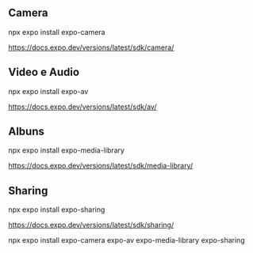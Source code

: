 ## Camera
npx expo install expo-camera

https://docs.expo.dev/versions/latest/sdk/camera/

## Video e Audio
npx expo install expo-av

https://docs.expo.dev/versions/latest/sdk/av/

## Albuns
npx expo install expo-media-library

https://docs.expo.dev/versions/latest/sdk/media-library/

## Sharing
npx expo install expo-sharing

https://docs.expo.dev/versions/latest/sdk/sharing/

npx expo install expo-camera expo-av expo-media-library expo-sharing